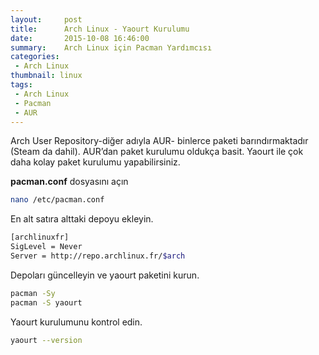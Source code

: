 ```yaml
---
layout:     post
title:      Arch Linux - Yaourt Kurulumu
date:       2015-10-08 16:46:00
summary:    Arch Linux için Pacman Yardımcısı
categories:
 - Arch Linux
thumbnail: linux
tags:
 - Arch Linux
 - Pacman
 - AUR
---
```


Arch User Repository-diğer adıyla AUR- binlerce paketi barındırmaktadır (Steam da
dahil). AUR’dan paket kurulumu oldukça basit. Yaourt ile çok daha kolay paket kurulumu
yapabilirsiniz.

**pacman.conf** dosyasını açın

```bash
nano /etc/pacman.conf
```

En alt satıra alttaki depoyu ekleyin.

```bash
[archlinuxfr]
SigLevel = Never
Server = http://repo.archlinux.fr/$arch
```

Depoları güncelleyin ve yaourt paketini kurun.

```bash
pacman -Sy
pacman -S yaourt
```

Yaourt kurulumunu kontrol edin.

```bash
yaourt --version
```